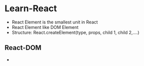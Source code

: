 # Learn-React

- React Element is the smallest unit in React
- React Element like DOM Element 
- Structure: React.createElement(type, props, child 1, child 2,....)

## React-DOM 
- 